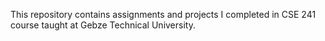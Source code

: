 This repository contains assignments and projects I completed in CSE 241 course taught at Gebze Technical University.

